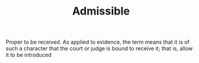 ---
title: Admissible
permalink: "/definitions/admissible.html"
body: Proper to be received. As applied to evidence, the term means that it is of
  such a character that the court or judge is bound to receive it; that is, allow
  it to be introduced
published_at: '2018-07-07'
layout: post
---
